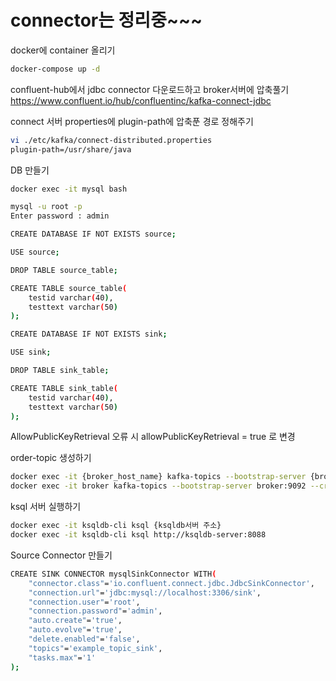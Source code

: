 # connector는 정리중~~~



docker에 container 올리기
```bash
docker-compose up -d
```
confluent-hub에서 jdbc connector 다운로드하고 broker서버에 압축풀기 
https://www.confluent.io/hub/confluentinc/kafka-connect-jdbc

connect 서버 properties에 plugin-path에 압축푼 경로 정해주기
```bash 
vi ./etc/kafka/connect-distributed.properties
plugin-path=/usr/share/java
```

DB 만들기
```bash
docker exec -it mysql bash   

mysql -u root -p
Enter password : admin
```

```bash
CREATE DATABASE IF NOT EXISTS source;

USE source;

DROP TABLE source_table;

CREATE TABLE source_table(
    testid varchar(40),
    testtext varchar(50)
);

CREATE DATABASE IF NOT EXISTS sink;

USE sink;

DROP TABLE sink_table;

CREATE TABLE sink_table(
    testid varchar(40),
    testtext varchar(50)
);
```

AllowPublicKeyRetrieval 오류 시 
allowPublicKeyRetrieval = true 로 변경

order-topic 생성하기
```bash
docker exec -it {broker_host_name} kafka-topics --bootstrap-server {broker_server 주소} --create --topic {토픽명}
docker exec -it broker kafka-topics --bootstrap-server broker:9092 --create --topic order
```
ksql 서버 실행하기 
```bash
docker exec -it ksqldb-cli ksql {ksqldb서버 주소}
docker exec -it ksqldb-cli ksql http://ksqldb-server:8088
```
Source Connector 만들기
```bash
CREATE SINK CONNECTOR mysqlSinkConnector WITH(
    "connector.class"='io.confluent.connect.jdbc.JdbcSinkConnector',
    "connection.url"='jdbc:mysql://localhost:3306/sink',
    "connection.user"='root',
    "connection.password"='admin',
    "auto.create"='true',
    "auto.evolve"='true',
    "delete.enabled"='false',
    "topics"='example_topic_sink',
    "tasks.max"='1'
);
```